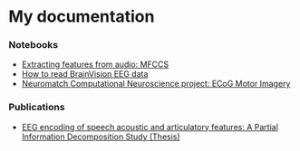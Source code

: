 # My documentation

### Notebooks
- [Extracting features from audio: MFCCS](https://alessandrocorsini.github.io/docs/mfccs.html)
- [How to read BrainVision EEG data](https://alessandrocorsini.github.io/docs/loadEEGData.html)
- [Neuromatch Computational Neuroscience project: ECoG Motor Imagery](https://alessandrocorsini.github.io/docs/ECoG_motor_imagery.html)

### Publications
- [EEG encoding of speech acoustic and articulatory features: A Partial Information Decomposition Study (Thesis)](http://hdl.handle.net/10589/195240)
